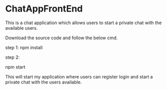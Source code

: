# ChatAppFrontEnd
This is a chat application which allows users to start a private chat with the available users.

Download the source code and follow the below cmd.

step 1:
npm install

step 2:

npm start

This will start my application where users can register login and 
start a private chat with the users available.
